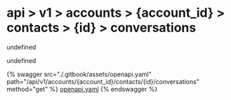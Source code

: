 # api > v1 > accounts > {account_id} > contacts > {id} > conversations

undefined

undefined


{% swagger src="./.gitbook/assets/openapi.yaml" path="/api/v1/accounts/{account_id}/contacts/{id}/conversations" method="get" %}
[openapi.yaml](<./.gitbook/assets/openapi.yaml>)
{% endswagger %}